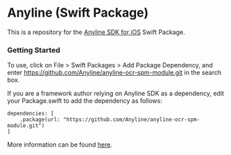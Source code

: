 # Anyline (Swift Package)

This is a repository for the [Anyline SDK for iOS](https://github.com/Anyline/anyline-ocr-examples-ios) Swift Package.

### Getting Started

To use, click on File > Swift Packages > Add Package Dependency, and enter https://github.com/Anyline/anyline-ocr-spm-module.git in the search box.

If you are a framework author relying on Anyline SDK as a dependency, edit your Package.swift to add the dependency as follows:

```
dependencies: [
    .package(url: "https://github.com/Anyline/anyline-ocr-spm-module.git")
]
```

More information can be found [here](https://developer.apple.com/documentation/swift_packages/adding_package_dependencies_to_your_app).
